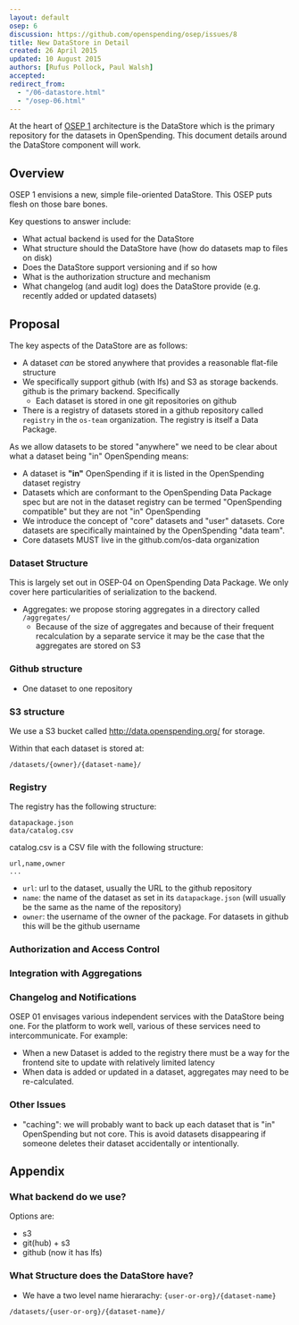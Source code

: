 ```yaml
---
layout: default
osep: 6
discussion: https://github.com/openspending/osep/issues/8
title: New DataStore in Detail
created: 26 April 2015
updated: 10 August 2015
authors: [Rufus Pollock, Paul Walsh]
accepted:
redirect_from:
  - "/06-datastore.html"
  - "/osep-06.html"
---
```


At the heart of [OSEP 1][osep1] architecture is the DataStore which is the
primary repository for the datasets in OpenSpending. This document details
around the DataStore component will work.

[osep1]: ./01-approach-and-architecture-of-openspending.html

## Overview

OSEP 1 envisions a new, simple file-oriented DataStore. This OSEP puts flesh on
those bare bones.

Key questions to answer include:

* What actual backend is used for the DataStore
* What structure should the DataStore have (how do datasets map to files on
  disk)
* Does the DataStore support versioning and if so how
* What is the authorization structure and mechanism
* What changelog (and audit log) does the DataStore provide (e.g. recently
  added or updated datasets)

## Proposal

The key aspects of the DataStore are as follows:

* A dataset *can* be stored anywhere that provides a reasonable flat-file
  structure
* We specifically support github (with lfs) and S3 as storage backends. github
  is the primary backend. Specifically
  * Each dataset is stored in one git repositories on github
* There is a registry of datasets stored in a github repository called `registry` in the `os-team` organization. The registry is itself a Data Package.

As we allow datasets to be stored "anywhere" we need to be clear about
what a dataset being "in" OpenSpending means:

* A dataset is **"in"** OpenSpending if it is listed in the OpenSpending dataset
  registry
* Datasets which are conformant to the OpenSpending Data Package spec but are
  not in the dataset registry can be termed "OpenSpending compatible" but they
  are not "in" OpenSpending
* We introduce the concept of "core" datasets and "user" datasets. Core
  datasets are specifically maintained by the OpenSpending "data team".
* Core datasets MUST live in the github.com/os-data organization

### Dataset Structure

This is largely set out in OSEP-04 on OpenSpending Data Package. We only cover
here particularities of serialization to the backend.

* Aggregates: we propose storing aggregates in a directory called
  `/aggregates/`
  * Because of the size of aggregates and because of their frequent
    recalculation by a separate service it may be the case that the aggregates
    are stored on S3

### Github structure

* One dataset to one repository

### S3 structure

We use a S3 bucket called http://data.openspending.org/ for storage.

Within that each dataset is stored at:

```
/datasets/{owner}/{dataset-name}/
```

### Registry

The registry has the following structure:

```
datapackage.json
data/catalog.csv
```

catalog.csv is a CSV file with the following structure:

```
url,name,owner
...
```

* `url`: url to the dataset, usually the URL to the github repository
* `name`: the name of the dataset as set in its `datapackage.json` (will
  usually be the same as the name of the repository)
* `owner`: the username of the owner of the package. For datasets in github
  this will be the github username

### Authorization and Access Control



### Integration with Aggregations


### Changelog and Notifications

OSEP 01 envisages various independent services with the DataStore being one.
For the platform to work well, various of these services need to
intercommunicate. For example:

* When a new Dataset is added to the registry there must be a way for the
  frontend site to update with relatively limited latency
* When data is added or updated in a dataset, aggregates may need to be
  re-calculated.




### Other Issues

* "caching": we will probably want to back up each dataset that is "in" OpenSpending but not core. This is avoid datasets disappearing if someone deletes their dataset accidentally or intentionally. 

## Appendix

### What backend do we use?

Options are:

* s3
* git(hub) + s3
* github (now it has lfs)

### What Structure does the DataStore have?

* We have a two level name hierarachy: `{user-or-org}/{dataset-name}`

```
/datasets/{user-or-org}/{dataset-name}/
```
